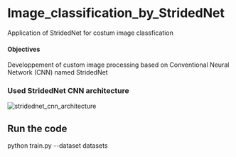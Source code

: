 # Image_classification_by_StridedNet
Application of StridedNet for costum image classfication
#### Objectives 
Developpement of custom image processing based on Conventional Neural Network (CNN) named StridedNet
### Used StridedNet CNN architecture 
![stridednet_cnn_architecture](https://user-images.githubusercontent.com/40611217/50615712-f7405980-0ee5-11e9-8373-cb7176f53004.JPG)
## Run the code 
python train.py --dataset datasets
